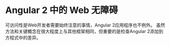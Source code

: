 # Angular 2 中的 Web 无障碍

可访问性是Web开发者需要始终注意的事情，Angular 2应用程序也不例外。 虽然方法和关键概念在很大程度上与其他框架相同，但重要的是检查Angular 2添加到方程式中的差异。